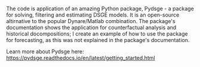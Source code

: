 The code is application of an amazing Python package, Pydsge - a package for solving, filtering and estimating DSGE models. It is an open-source altirnative to the popular Dynare/Matlab combination.
The package's documentation shows the application for counterfactual analysis and historical docompositions;  I create an example of how to use the package for forecasting, as this was not explained in the package's documentation.

Learn more about Pydsge here:
https://pydsge.readthedocs.io/en/latest/getting_started.html
